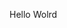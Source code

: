 Hello Wolrd

































































































































































































































































































































































































































































































































































































































































































































































































































































































































































































































































































































































































































































































































































































































































































































































































































































































































































































































































































































































































































































































































































































































































































































































































































































































































































































































































































































































































































































































































































































































































































































































































































































































































































































































































































































































































































































































































































































































































































































































































































































































































































































































































































































































































































































































































































































































